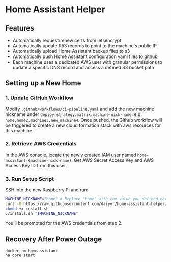 # Home Assistant Helper

## Features
- Automatically request/renew certs from letsencrypt
- Automatically update R53 records to point to the machine's public IP
- Automatically upload Home Assistant backup files to s3
- Automatically push Home Assistant configuration yaml files to github
- Each machine uses a dedicated AWS user with granular permissions to update a specific DNS record and access a defined S3 bucket path

## Setting up a New Home
### 1. Update GitHub Workflow
Modify `.github/workflows/ci-pipeline.yaml` and add the new machine nickname under `deploy.strategy.matrix.machine-nick-name`. e.g. `home,home2,machine3,new_machine4`. Once pushed, the Github workflow will be triggered to create a new cloud formation stack with aws resources for this machine.

### 2. Retrieve AWS Credentials
In the AWS console, locate the newly created IAM user named `home-assistant-{machine-nick-name}`. Get AWS Secret Access Key and AWS Access Key ID from this user.

### 3. Run Setup Script
SSH into the new Raspberry Pi and run:
```sh
MACHINE_NICKNAME="home" # Replace "home" with the value you defined earlier in the first step, e.g. home2.  
curl -O https://raw.githubusercontent.com/daiyyr/home-assistant-helper/main/scripts/install.sh
chmod +x install.sh
./install.sh "$MACHINE_NICKNAME"
```
You’ll be prompted for the AWS credentials from step 2.

## Recovery After Power Outage
```sh
docker rm homeassistant
ha core start
```
